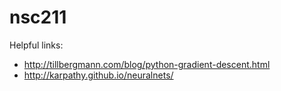 # nsc211



Helpful links:
* http://tillbergmann.com/blog/python-gradient-descent.html
* http://karpathy.github.io/neuralnets/